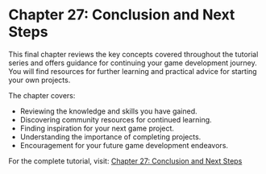 # Chapter 27: Conclusion and Next Steps

This final chapter reviews the key concepts covered throughout the tutorial series and offers guidance for continuing your game development journey. You will find resources for further learning and practical advice for starting your own projects.

The chapter covers:

- Reviewing the knowledge and skills you have gained.
- Discovering community resources for continued learning.
- Finding inspiration for your next game project.
- Understanding the importance of completing projects.
- Encouragement for your future game development endeavors.

For the complete tutorial, visit: [Chapter 27: Conclusion and Next Steps](https://docs.monogame.net/articles/tutorials/building_2d_games/27_conclusion/)
